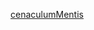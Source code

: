 

[cenaculumMentis](https://stuff.stromatolite.org/index.php/s/Nt6XdS9bjX6iGqt)

<!--
https://stuff.stromatolite.org/index.php/apps/files/?dir=/pub/scrapbook&fileid=112

### Hi there 👋

**kleymik/kleymik** is a ✨ _special_ ✨ repository because its `README.md` (this file) appears on your GitHub profile.

Here are some ideas to get you started:


- 🔭 I’m currently working on ...
- 🌱 I’m currently learning ...
- 👯 I’m looking to collaborate on ...
- 🤔 I’m looking for help with ...
- 💬 Ask me about ...
- 📫 How to reach me: ...
- 😄 Pronouns: ...
- ⚡ Fun fact: ...
-->
